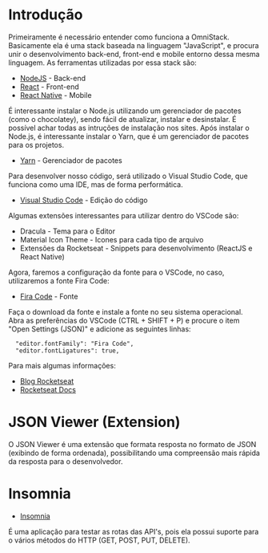 # Introdução

Primeiramente é necessário entender como funciona a OmniStack. Basicamente ela é uma stack baseada na linguagem "JavaScript", e procura unir o desenvolvimento back-end, front-end e mobile entorno dessa mesma linguagem.
As ferramentas utilizadas por essa stack são:

- [NodeJS](https://nodejs.org/) - Back-end
- [React](https://reactjs.org/) - Front-end
- [React Native](https://facebook.github.io/react-native/) - Mobile

É interessante instalar o Node.js utilizando um gerenciador de pacotes (como o chocolatey), sendo fácil de atualizar, instalar e desinstalar. É possível achar todas as intruções de instalação nos sites.
Após instalar o Node.js, é interessante instalar o Yarn, que é um gerenciador de pacotes para os projetos.

- [Yarn](https://yarnpkg.com/) - Gerenciador de pacotes

Para desenvolver nosso código, será utilizado o Visual Studio Code, que funciona como uma IDE, mas de forma performática.

- [Visual Studio Code](https://code.visualstudio.com/) - Edição do código

Algumas extensões interessantes para utilizar dentro do VSCode são:

- Dracula - Tema para o Editor
- Material Icon Theme - Icones para cada tipo de arquivo
- Extensões da Rocketseat - Snippets para desenvolvimento (ReactJS e React Native)

Agora, faremos a configuração da fonte para o VSCode, no caso, utilizaremos a fonte Fira Code:

- [Fira Code](https://github.com/tonsky/FiraCode) - Fonte

Faça o download da fonte e instale a fonte no seu sistema operacional. Abra as preferências do VSCode (CTRL + SHIFT + P) e procure o item "Open Settings (JSON)" e adicione as seguintes linhas:

```
  "editor.fontFamily": "Fira Code",
  "editor.fontLigatures": true,
```

Para mais algumas informações:

- [Blog Rocketseat](https://blog.rocketseat.com.br/)
- [Rocketseat Docs](https://docs.rocketseat.dev/)

# JSON Viewer (Extension)

O JSON Viewer é uma extensão que formata resposta no formato de JSON (exibindo de forma ordenada), possibilitando uma compreensão mais rápida da resposta para o desenvolvedor.

# Insomnia

- [Insomnia](https://insomnia.rest/)

É uma aplicação para testar as rotas das API's, pois ela possui suporte para o vários métodos do HTTP (GET, POST, PUT, DELETE).
